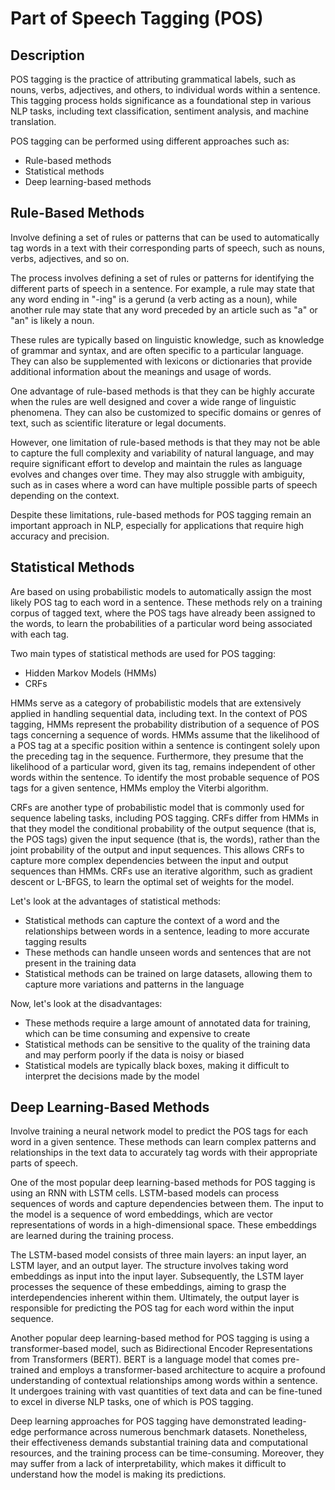 # Part of Speech Tagging (POS)

## Description

POS tagging is the practice of attributing grammatical labels, such as nouns, verbs, adjectives, and others, to individual words within a sentence. This tagging process holds significance as a foundational step in various NLP tasks, including text classification, sentiment analysis, and machine translation.

POS tagging can be performed using different approaches such as:

- Rule-based methods
- Statistical methods
- Deep learning-based methods

## Rule-Based Methods

Involve defining a set of rules or patterns that can be used to automatically tag words in a text with their corresponding parts of speech, such as nouns, verbs, adjectives, and so on.

The process involves defining a set of rules or patterns for identifying the different parts of speech in a sentence. For example, a rule may state that any word ending in "-ing" is a gerund (a verb acting as a noun), while another rule may state that any word preceded by an article such as "a" or "an" is likely a noun.

These rules are typically based on linguistic knowledge, such as knowledge of grammar and syntax, and are often specific to a particular language. They can also be supplemented with lexicons or dictionaries that provide additional information about the meanings and usage of words.

One advantage of rule-based methods is that they can be highly accurate when the rules are well designed and cover a wide range of linguistic phenomena. They can also be customized to specific domains or genres of text, such as scientific literature or legal documents.

However, one limitation of rule-based methods is that they may not be able to capture the full complexity and variability of natural language, and may require significant effort to develop and maintain the rules as language evolves and changes over time. They may also struggle with ambiguity, such as in cases where a word can have multiple possible parts of speech depending on the context.

Despite these limitations, rule-based methods for POS tagging remain an important approach in NLP, especially for applications that require high accuracy and precision.

## Statistical Methods

Are based on using probabilistic models to automatically assign the most likely POS tag to each word in a sentence. These methods rely on a training corpus of tagged text, where the POS tags have already been assigned to the words, to learn the probabilities of a particular word being associated with each tag.

Two main types of statistical methods are used for POS tagging:

- Hidden Markov Models (HMMs)
- CRFs

HMMs serve as a category of probabilistic models that are extensively applied in handling sequential data, including text. In the context of POS tagging, HMMs represent the probability distribution of a sequence of POS tags concerning a sequence of words. HMMs assume that the likelihood of a POS tag at a specific position within a sentence is contingent solely upon the preceding tag in the sequence. Furthermore, they presume that the likelihood of a particular word, given its tag, remains independent of other words within the sentence. To identify the most probable sequence of POS tags for a given sentence, HMMs employ the Viterbi algorithm.

CRFs are another type of probabilistic model that is commonly used for sequence labeling tasks, including POS tagging. CRFs differ from HMMs in that they model the conditional probability of the output sequence (that is, the POS tags) given the input sequence (that is, the words), rather than the joint probability of the output and input sequences. This allows CRFs to capture more complex dependencies between the input and output sequences than HMMs. CRFs use an iterative algorithm, such as gradient descent or L-BFGS, to learn the optimal set of weights for the model.

Let's look at the advantages of statistical methods:

- Statistical methods can capture the context of a word and the relationships between words in a sentence, leading to more accurate tagging results
- These methods can handle unseen words and sentences that are not present in the training data
- Statistical methods can be trained on large datasets, allowing them to capture more variations and patterns in the language

Now, let's look at the disadvantages:

- These methods require a large amount of annotated data for training, which can be time consuming and expensive to create
- Statistical methods can be sensitive to the quality of the training data and may perform poorly if the data is noisy or biased
- Statistical models are typically black boxes, making it difficult to interpret the decisions made by the model

## Deep Learning-Based Methods

Involve training a neural network model to predict the POS tags for each word in a given sentence. These methods can learn complex patterns and relationships in the text data to accurately tag words with their appropriate parts of speech.

One of the most popular deep learning-based methods for POS tagging is using an RNN with LSTM cells. LSTM-based models can process sequences of words and capture dependencies between them. The input to the model is a sequence of word embeddings, which are vector representations of words in a high-dimensional space. These embeddings are learned during the training process.

The LSTM-based model consists of three main layers: an input layer, an LSTM layer, and an output layer. The structure involves taking word embeddings as input into the input layer. Subsequently, the LSTM layer processes the sequence of these embeddings, aiming to grasp the interdependencies inherent within them. Ultimately, the output layer is responsible for predicting the POS tag for each word within the input sequence.

Another popular deep learning-based method for POS tagging is using a transformer-based model, such as Bidirectional Encoder Representations from Transformers (BERT). BERT is a language model that comes pre-trained and employs a transformer-based architecture to acquire a profound understanding of contextual relationships among words within a sentence. It undergoes training with vast quantities of text data and can be fine-tuned to excel in diverse NLP tasks, one of which is POS tagging.

Deep learning approaches for POS tagging have demonstrated leading-edge performance across numerous benchmark datasets. Nonetheless, their effectiveness demands substantial training data and computational resources, and the training process can be time-consuming. Moreover, they may suffer from a lack of interpretability, which makes it difficult to understand how the model is making its predictions.
